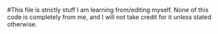 #This file is strictly stuff I am learning from/editing myself. None of this code is completely from me, and I will not take credit for it unless stated otherwise. 
